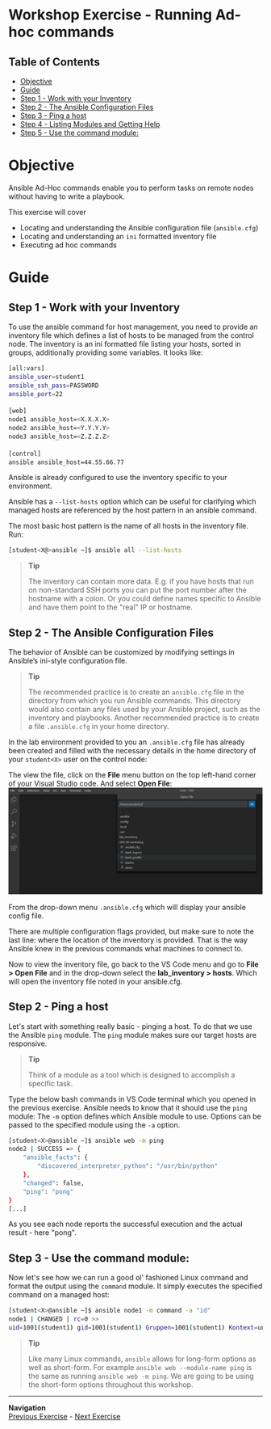# Workshop Exercise - Running Ad-hoc commands

## Table of Contents

* [Objective](#objective)
* [Guide](#guide)
* [Step 1 - Work with your Inventory](#step-1---work-with-your-inventory)
* [Step 2 - The Ansible Configuration Files](#step-2---the-ansible-configuration-files)
* [Step 3 - Ping a host](#step-3---ping-a-host)
* [Step 4 - Listing Modules and Getting Help](#step-4---listing-modules-and-getting-help)
* [Step 5 - Use the command module:](#step-5---use-the-command-module)


# Objective

Ansible Ad-Hoc commands enable you to perform tasks on remote nodes without having to write a playbook.  

This exercise will cover
- Locating and understanding the Ansible configuration file (`ansible.cfg`)
- Locating and understanding an `ini` formatted inventory file
- Executing ad hoc commands

# Guide

## Step 1 - Work with your Inventory

To use the ansible command for host management, you need to provide an inventory file which defines a list of hosts to be managed from the control node. The inventory is an ini formatted file listing your hosts, sorted in groups, additionally providing some variables. It looks like:

```bash
[all:vars]
ansible_user=student1
ansible_ssh_pass=PASSWORD
ansible_port=22

[web]
node1 ansible_host=<X.X.X.X>
node2 ansible_host=<Y.Y.Y.Y>
node3 ansible_host=<Z.Z.Z.Z>

[control]
ansible ansible_host=44.55.66.77
```

Ansible is already configured to use the inventory specific to your environment. 

Ansible has a `--list-hosts` option which can be useful for clarifying which managed hosts are referenced by the host pattern in an ansible command.

The most basic host pattern is the name of all hosts in the inventory file. 
Run:

```bash
[student<X@>ansible ~]$ ansible all --list-hosts
```


> **Tip**
>
> The inventory can contain more data. E.g. if you have hosts that run on non-standard SSH ports you can put the port number after the hostname with a colon. Or you could define names specific to Ansible and have them point to the "real" IP or hostname.

## Step 2 - The Ansible Configuration Files

The behavior of Ansible can be customized by modifying settings in Ansible’s ini-style configuration file. 

> **Tip**
>
> The recommended practice is to create an `ansible.cfg` file in the directory from which you run Ansible commands. This directory would also contain any files used by your Ansible project, such as the inventory and playbooks. Another recommended practice is to create a file `.ansible.cfg` in your home directory.

In the lab environment provided to you an `.ansible.cfg` file has already been created and filled with the necessary details in the home directory of your `student<X>` user on the control node:

The view the file, click on the **File** menu button on the top left-hand corner of your Visual Studio code. And select **Open File**:
![VS Code Open](images/open_file.png) 

From the drop-down menu `.ansible.cfg` which will display your ansible config file.

There are multiple configuration flags provided, but make sure to note the last line: where the location of the inventory is provided. That is the way Ansible knew in the previous commands what machines to connect to.

Now to view the inventory file, go back to the VS Code menu and go to **File > Open File** and in the drop-down select the **lab_inventory > hosts**.  Which will open the inventory file noted in your ansible.cfg. 

## Step 2 - Ping a host

Let's start with something really basic - pinging a host. To do that we use the Ansible `ping` module. The `ping` module makes sure our target hosts are responsive.  

> **Tip**
>
> Think of a module as a tool which is designed to accomplish a specific task.

Type the below bash commands in VS Code terminal which you opened in the previous exercise.  Ansible needs to know that it should use the `ping` module: The `-m` option defines which Ansible module to use. Options can be passed to the specified module using the `-a` option.

```bash
[student<X>@ansible ~]$ ansible web -m ping
node2 | SUCCESS => {
    "ansible_facts": {
        "discovered_interpreter_python": "/usr/bin/python"
    },
    "changed": false,
    "ping": "pong"
}
[...]
```

As you see each node reports the successful execution and the actual result - here "pong".


## Step 3 - Use the command module:

Now let's see how we can run a good ol' fashioned Linux command and format the output using the `command` module. It simply executes the specified command on a managed host:

```bash
[student<X>@ansible ~]$ ansible node1 -m command -a "id"
node1 | CHANGED | rc=0 >>
uid=1001(student1) gid=1001(student1) Gruppen=1001(student1) Kontext=unconfined_u:unconfined_r:unconfined_t:s0-s0:c0.c1023
```

> **Tip**
>
> Like many Linux commands, `ansible` allows for long-form options as well as short-form.  For example `ansible web --module-name ping` is the same as running `ansible web -m ping`.  We are going to be using the short-form options throughout this workshop.

----
**Navigation**
<br>
[Previous Exercise](../1.1-setup) - [Next Exercise](../1.3-playbook)
